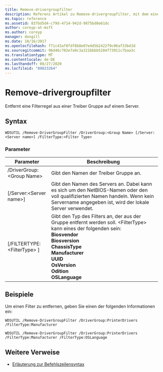 ```yaml
---
title: Remove-drivergroupfilter
description: Referenz Artikel zu Remove-drivergroupfilter, mit dem eine Filterregel aus einer Treiber Gruppe auf einem Server entfernt wird.
ms.topic: reference
ms.assetid: 837bd5d4-c79d-4714-942d-9875bd8e61dc
author: coreyp-at-msft
ms.author: coreyp
manager: dongill
ms.date: 10/16/2017
ms.openlocfilehash: f71c43af8fdf8b8e07e4d5b2422f9c06af33b43d
ms.sourcegitcommit: 96d46c702e7a9c3a321bbbb5284f73911c7baa3c
ms.translationtype: MT
ms.contentlocale: de-DE
ms.lasthandoff: 08/27/2020
ms.locfileid: "89023264"
---
```

# <a name="remove-drivergroupfilter"></a>Remove-drivergroupfilter



Entfernt eine Filterregel aus einer Treiber Gruppe auf einem Server.

## <a name="syntax"></a>Syntax

```
WDSUTIL /Remove-DriverGroupFilter /DriverGroup:<Group Name> [/Server:<Server name>] /FilterType:<Filter Type>
```

### <a name="parameters"></a>Parameter

|Parameter|Beschreibung|
|---------|-----------|
|/DriverGroup:\<Group Name>|Gibt den Namen der Treiber Gruppe an.|
|[/Server:\<Server name>]|Gibt den Namen des Servers an. Dabei kann es sich um den NetBIOS-Namen oder den voll qualifizierten Namen handeln. Wenn kein Servername angegeben ist, wird der lokale Server verwendet.|
|[/FILTERTYPE: \<FilterType> ]|Gibt den Typ des Filters an, der aus der Gruppe entfernt werden soll. \<FilterType> kann eines der folgenden sein:</br>**Biosvendor**</br>**Biosversion**</br>**ChassisType**</br>**Manufacturer**</br>**UUID**</br>**OsVersion**</br>**Odition**</br>**OSLanguage**|

## <a name="examples"></a>Beispiele

Um einen Filter zu entfernen, geben Sie einen der folgenden Informationen ein:
```
WDSUTIL /Remove-DriverGroupFilter /DriverGroup:PrinterDrivers /FilterType:Manufacturer
```
```
WDSUTIL /Remove-DriverGroupFilter /DriverGroup:PrinterDrivers /FilterType:Manufacturer /FilterType:OSLanguage
```

## <a name="additional-references"></a>Weitere Verweise

- [Erläuterung zur Befehlszeilensyntax](command-line-syntax-key.md)